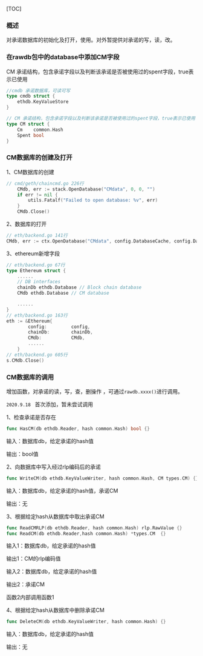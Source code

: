 [TOC]

### 概述

对承诺数据库的初始化及打开，使用。对外暂提供对承诺的写，读，改。

### 在rawdb包中的database中添加CM字段

CM 承诺结构，包含承诺字段以及判断该承诺是否被使用过的spent字段，true表示已使用

```go
//cmdb 承诺数据库，可读可写
type cmdb struct {
	ethdb.KeyValueStore
}

// CM 承诺结构，包含承诺字段以及判断该承诺是否被使用过的spent字段，true表示已使用
type CM struct {
	Cm    common.Hash
	Spent bool
}
```

### CM数据库的创建及打开

1、CM数据库的创建

```go
// cmd/geth/chaincmd.go 226行
	CMdb, err := stack.OpenDatabase("CMdata", 0, 0, "")
	if err != nil {
		utils.Fatalf("Failed to open database: %v", err)
	}
	CMdb.Close()
```

2、数据库的打开

```go
// eth/backend.go 141行
CMdb, err := ctx.OpenDatabase("CMdata", config.DatabaseCache, config.DatabaseHandles, "eth/db/CMdata/")
```

3、ethereum新增字段

```go
// eth/backend.go 67行
type Ethereum struct {
	......
	// DB interfaces
	chainDb ethdb.Database // Block chain database
	CMdb ethdb.Database // CM database

	......
}
// eth/backend.go 163行
eth := &Ethereum{
		config:         config,
		chainDb:        chainDb,
		CMdb: 			CMdb,
		......
	}
// eth/backend.go 605行
s.CMdb.Close()
```

### CM数据库的调用

增加函数，对承诺的读，写，查，删操作 ，可通过`rawdb.xxxx()`进行调用。

`2020.9.18 ` 首次添加，暂未尝试调用

1、检查承诺是否存在

```go
func HasCM(db ethdb.Reader, hash common.Hash) bool {}
```
输入：数据库db，给定承诺的hash值

输出：bool值

2、向数据库中写入经过rlp编码后的承诺

```go
func WriteCM(db ethdb.KeyValueWriter, hash common.Hash, CM types.CM) {}
```
输入：数据库db，给定承诺的hash值，承诺CM

输出：无

3、根据给定hash从数据库中取出承诺CM

```go
func ReadCMRLP(db ethdb.Reader, hash common.Hash) rlp.RawValue {}
func ReadCM(db ethdb.Reader,hash common.Hash) *types.CM  {}
```
输入1：数据库db，给定承诺的hash值

输出1：CM的rlp编码值

输入2：数据库db，给定承诺的hash值

输出2：承诺CM

函数2内部调用函数1

4、根据给定hash从数据库中删除承诺CM

```go
func DeleteCM(db ethdb.KeyValueWriter, hash common.Hash) {}
```

输入：数据库db，给定承诺的hash值

输出：无



